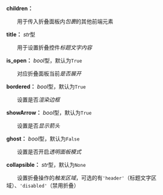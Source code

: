 **children：**

　　用于传入折叠面板内*包裹*的其他前端元素

**title：** *str*型

　　用于设置折叠控件*标题文字内容*

**is_open：** *bool*型，默认为`True`

　　对应折叠面板当前*是否展开*

**bordered：** *bool*型，默认为`True`

　　设置是否*渲染边框*

**showArrow：** *bool*型，默认为`True`

　　设置是否*显示箭头*

**ghost：** *bool*型，默认为`False`

　　设置是否开启*透明面板模式*

**collapsible：** *str*型，默认为`None`

　　设置折叠操作的*触发区域*，可选的有`'header'`（标题文字区域）、`'disabled'`（禁用折叠）